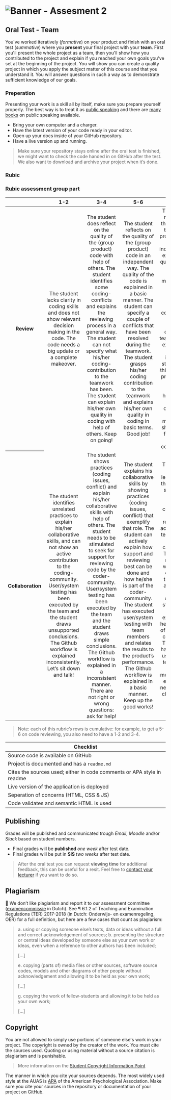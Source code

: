 # ![Banner - Assesment 2][banner]

## Oral Test - Team
You've worked iteratively (_formative_) on your product and finish with an oral test (_summative_) where you **present** your final project with your **team**. First you'll present the whole project as a team, then you'll show how you contributed to the project and explain if you reached your own goals you've set at the beginning of the project. You will show you can create a quality project in which you apply the subject matter of this course and that you understand it. You will answer questions in such a way as to demonstrate sufficient knowledge of our goals.

### Preperation
Presenting your work is a skill all by itself, make sure you prepare yourself properly. The best way is to treat it as [public speaking](https://abookapart.com/products/demystifying-public-speaking) and there are [many books](https://be.noti.st/2018/recommended-books-for-public-speakers) on public speaking available.
* Bring your own computer and a charger.
* Have the latest version of your code ready in your editor.
* Open up your docs inside of your GitHub repository.
* Have a live version up and running.

> Make sure your repository stays online after the oral test is finished, we might want to check the code handed in on GitHub after the test. We also want to download and archive your project when it’s done.

### Rubic

### Rubic assessment group part

<table>
  <thead>
    <tr>
      <th></th>
      <th><strong>1-2</strong></th>
      <th><strong>3-4</strong></th>
      <th><strong>5-6</strong></th>
      <th><strong>7-8</strong></th>
      <th><strong>9-10</strong></th>
    </tr>
  </thead>
  <tbody>
    <tr>
      <th align="center" scope="row"><strong>Review</strong></th>
      <td align="center">The student lacks clarity in coding skills and does not show relevant decision making in the code. The code needs a big update or a complete makeover.</td>
      <td align="center">The student does reflect on the quality of the (group product) code with help of others. The student identifies some coding-conflicts and explains the reviewing process in a general way. The student can not specify what his/her coding-contribution to the teamwork has been. The student can explain his/her own quality in coding with help of others. Keep on going!</td>
      <td align="center">The student reflects on the quality of the (group product) code in an independent way. The quality of the code is explained in a basic manner. The student can specify a couple of conflicts that have been resolved during the teamwork. The student grasps his/her coding contribution to the teamwork and explains his/her own quality in coding in basic terms. Good job!</td>
      <td align="center">The student reflects on the quality of the (group product) code and independently explains the quality of that code in a thorough manner. The student specifies multiple complex conflicts that he/she resolved during the teamwork and explains the most important steps during this reviewing process. The student explains his/her own quality in coding in a refined manner and shows talent for coding. Decent coding skills!</td>
      <td align="center">
        😱<br>
The student is self-taught and shows talent for coding and easily runs through the group product, taking all aspects of code reviewing and user/system testing to the next level in a clear and consistent way. Going for Pro!</td>
    </tr>
    <tr>
      <th align="center" scope="row">Collaboration</th>
      <td align="center">The student identifies unrelated practices to explain his/her collaborative skills, and can not show an active contribution to the coding-community. User/system testing has been executed by the team and the student draws unsupported conclusions. The Github workflow is explained inconsistently. Let’s sit down and talk!</td>
      <td align="center">The student shows practices (coding issues, conflict) and explain his/her collaborative skills with help of others. The student needs to be stimulated to seek for support for reviewing code by the coder-community. User/system testing has been executed by the team and the student draws simple conclusions. The Github workflow is explained in a inconsistent manner. There are not right or wrong questions: ask for help!</td>
      <td align="center">The student explains his collaborative skills by showing practices (coding issues, conflict) that exemplify that role. The student can actively explain how support and reviewing best can be done and how he/she is part of the coder-community. The student has executed user/system testing with team members and relates the results to the product’s performance. The Github workflow is explained in a basic manner. Keep up the good works!</td>
      <td align="center">The student shows leadership in the team and specifies a complex coding conflict that he/she resolved by activating the team and the coding-community. The Github reviewing workflow is explained thoroughly and pitfalls are made clear. The student can actively explain how he/she is part of the coder-community. The student has prepared user/system testing with team members and explains its necessity in a clear way. A coding climber!
 </td>
      <td align="center">
        🚀<br>
        Collaborative skills come naturally to the student and the team is leaded to groundbreaking results in coding, community and user/system testing. A natural born leader! (or lots of experience already) </td>
    </tr>
  </tbody>
</table>

> Note: each of this rubric’s rows is cumulative: for example, to get a 5-6
> on code reviewing, you also need to have a 1-2 and 3-4.

| Checklist                                                                  |
| -------------------------------------------------------------------------- |
| Source code is available on GitHub                                         |
| Project is documented and has a `readme.md`                                |
| Cites the sources used; either in code comments or APA style in readme     |
| Live version of the application is deployed                                |
| Seperation of concerns (HTML, CSS & JS)                                    |
| Code validates and semantic HTML is used                                   |

## Publishing
Grades will be published and communicated trough _Email_, _Moodle_ and/or _Slack_ based on student numbers.

* Final grades will be **published** _one week_ after test date.
* Final grades will be put in **SIS** _two weeks_ after test date.

> After the oral test you can request **viewing time** for additional feedback, this can be useful for a resit. Feel free to [contact your lecturer](/readme#synopsis) if you want to do so.

## Plagiarism

💁  We don’t like plagiarism and report it to our assessment committee
([examencommissie](https://moodle.cmd.hva.nl/mod/page/view.php?id=1738) in Dutch). See ¶ 6.1.2 of Teaching and Examination
Regulations (TER) 2017-2018 (in Dutch: Onderwijs- en examenregeling, OER) for
a full definition, but here are a few cases that count as plagiarism:

> a. using or copying someone else’s texts, data or ideas without a full and
> correct acknowledgement of sources;
> b. presenting the structure or central ideas developed by someone else as
> your own work or ideas, even when a reference to other authors has been
> included;
>
> \[…]
>
> e. copying (parts of) media files or other sources, software source codes,
> models and other diagrams of other people without acknowledgement and
> allowing it to be held as your own work;
>
> \[…]
>
> g. copying the work of fellow-students and allowing it to be held as your
> own work;
>
> \[…]

## Copyright
You are not allowed to simply use portions of someone else's work in your project. The copyright is owned by the creator of the work. You must cite the sources used. Quoting or using material without a source citation is plagiarism and is punishable.

> More information on the [Student Copyright Information Point](https://www.amsterdamuas.com/library/services/copyright/students.html)

The manner in which you cite your sources depends. The most widely used style at the AUAS is [APA](https://www.amsterdamuas.com/library/services/acknowledging-sources/apa-style/apa-style.html) of the American Psychological Association. Make sure you cite your sources in the repository or documentation of your project on GitHub.

[banner]: https://cmda-bt.github.io/pt-course-18-19/assets/banner-a2.svg
